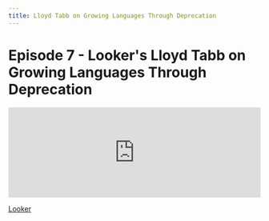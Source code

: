 ```yaml
---
title: Lloyd Tabb on Growing Languages Through Deprecation
---
```


# Episode 7 - Looker's Lloyd Tabb on Growing Languages Through Deprecation

<iframe src="https://omny.fm/shows/future-of-coding/7-lookers-lloyd-tabb-on-growing-languages-through/embed?style=artwork" width="100%" height="180" frameborder="0"></iframe>

<a href="https://looker.com/">Looker</a>